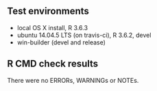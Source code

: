 ## Test environments
* local OS X install, R 3.6.3
* ubuntu 14.04.5 LTS (on travis-ci), R 3.6.2, devel
* win-builder (devel and release)

## R CMD check results
There were no ERRORs, WARNINGs or NOTEs. 

